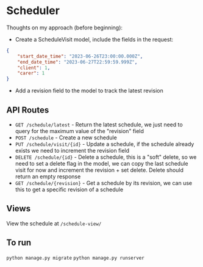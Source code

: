 # Scheduler

Thoughts on my approach (before beginning):

* Create a ScheduleVisit model, include the fields in the request:
```json
{
    "start_date_time": "2023-06-26T23:00:00.000Z",
    "end_date_time": "2023-06-27T22:59:59.999Z",
    "client": 1,
    "carer": 1
}
```
* Add a revision field to the model to track the latest revision

## API Routes

* `GET /schedule/latest` - Return the latest schedule, we just need to query for the maximum value of the "revision" field
* `POST /schedule` - Create a new schedule
* `PUT /schedule/visit/{id}` - Update a schedule, if the schedule already exists we need to increment the revision field
* `DELETE /schedule/{id}` - Delete a schedule, this is a "soft" delete, so we need to set a delete flag in the model, we can copy the last
schedule visit for now and increment the revision + set delete. Delete should return an empty response
* `GET /schedule/{revision}` - Get a schedule by its revision, we can use this to get a specific revision of a schedule

## Views

View the schedule at `/schedule-view/`

## To run

`python manage.py migrate`
`python manage.py runserver`

